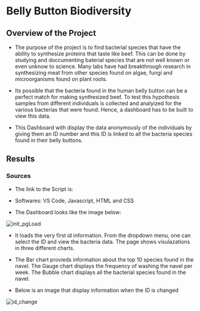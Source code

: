 # Belly Button Biodiversity

## Overview of the Project

- The purpose of the project is to find bacterial species that have the ability to synthesize proteins that taste like beef. This can be done by studying and doccumenting baterial species that are not well known or even unknow to science. Many labs have had breakthrough research in synthesizing meat from other species found on algae, fungi and microorganisms found on plant roots. 

- Its possible that the bacteria found in the human belly button can be a perfect match for making synthesized beef. To test this hypothesis samples from different individuals is collected and analyized for the various bacterias that were found. Hence, a dashboard has to be built to view this data.

- This Dashboard with display the data anonymously of the individuals by giving them an ID number and this ID is linked to all the bacteria species found in their belly buttons. 

## Results

### Sources

- The link to the Script is:

- Softwares: VS Code, Javascript, HTML and CSS

- The Dashboard looks like the image below:

![init_pgLoad]()


- It loads the very first id information. From the dropdown menu, one can select the ID and view the bacteria data. The page shows visulazations in three different charts. 

- The Bar chart provieds information about the top 10 species found in the navel. The Gauge chart displays the frequency of washing the navel per week. The Bubble chart displays all the bacterial species found in the navel.

- Below is an image that display information when the ID is changed 

![id_change]()
 


